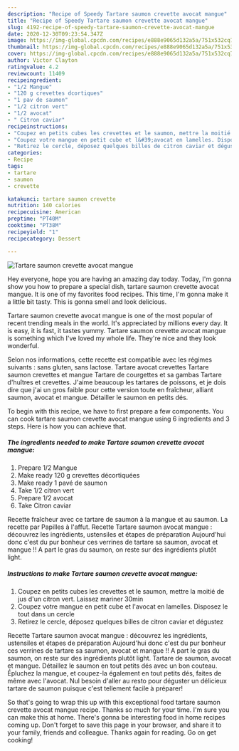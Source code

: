 ```yaml
---
description: "Recipe of Speedy Tartare saumon crevette avocat mangue"
title: "Recipe of Speedy Tartare saumon crevette avocat mangue"
slug: 4192-recipe-of-speedy-tartare-saumon-crevette-avocat-mangue
date: 2020-12-30T09:23:54.347Z
image: https://img-global.cpcdn.com/recipes/e888e9065d132a5a/751x532cq70/tartare-saumon-crevette-avocat-mangue-photo-principale-de-la-recette.jpg
thumbnail: https://img-global.cpcdn.com/recipes/e888e9065d132a5a/751x532cq70/tartare-saumon-crevette-avocat-mangue-photo-principale-de-la-recette.jpg
cover: https://img-global.cpcdn.com/recipes/e888e9065d132a5a/751x532cq70/tartare-saumon-crevette-avocat-mangue-photo-principale-de-la-recette.jpg
author: Victor Clayton
ratingvalue: 4.2
reviewcount: 11409
recipeingredient:
- "1/2 Mangue"
- "120 g crevettes dcortiques"
- "1 pav de saumon"
- "1/2 citron vert"
- "1/2 avocat"
- " Citron caviar"
recipeinstructions:
- "Coupez en petits cubes les crevettes et le saumon, mettre la moitié de jus d&#39;un citron vert. Laissez mariner 30min"
- "Coupez votre mangue en petit cube et l&#39;avocat en lamelles. Disposez le tout dans un cercle"
- "Retirez le cercle, déposez quelques billes de citron caviar et dégustez"
categories:
- Recipe
tags:
- tartare
- saumon
- crevette

katakunci: tartare saumon crevette 
nutrition: 140 calories
recipecuisine: American
preptime: "PT40M"
cooktime: "PT38M"
recipeyield: "1"
recipecategory: Dessert

---
```



![Tartare saumon crevette avocat mangue](https://img-global.cpcdn.com/recipes/e888e9065d132a5a/751x532cq70/tartare-saumon-crevette-avocat-mangue-photo-principale-de-la-recette.jpg)

Hey everyone, hope you are having an amazing day today. Today, I'm gonna show you how to prepare a special dish, tartare saumon crevette avocat mangue. It is one of my favorites food recipes. This time, I'm gonna make it a little bit tasty. This is gonna smell and look delicious.

Tartare saumon crevette avocat mangue is one of the most popular of recent trending meals in the world. It's appreciated by millions every day. It is easy, it is fast, it tastes yummy. Tartare saumon crevette avocat mangue is something which I've loved my whole life. They're nice and they look wonderful.

Selon nos informations, cette recette est compatible avec les régimes suivants : sans gluten, sans lactose. Tartare avocat crevettes Tartare saumon crevettes et mangue Tartare de courgettes et sa gambas Tartare d&#39;huîtres et crevettes. J&#39;aime beaucoup les tartares de poissons, et je dois dire que j&#39;ai un gros faible pour cette version toute en fraîcheur, alliant saumon, avocat et mangue. Détailler le saumon en petits dés.


To begin with this recipe, we have to first prepare a few components. You can cook tartare saumon crevette avocat mangue using 6 ingredients and 3 steps. Here is how you can achieve that.

<!--inarticleads1-->

##### The ingredients needed to make Tartare saumon crevette avocat mangue:

1. Prepare 1/2 Mangue
1. Make ready 120 g crevettes décortiquées
1. Make ready 1 pavé de saumon
1. Take 1/2 citron vert
1. Prepare 1/2 avocat
1. Take  Citron caviar


Recette fraîcheur avec ce tartare de saumon à la mangue et au saumon. La recette par Papilles à l&#39;affut. Recette Tartare saumon avocat mangue : découvrez les ingrédients, ustensiles et étapes de préparation Aujourd&#39;hui donc c&#39;est du pur bonheur ces verrines de tartare sa saumon, avocat et mangue !! A part le gras du saumon, on reste sur des ingrédients plutôt light. 

<!--inarticleads2-->

##### Instructions to make Tartare saumon crevette avocat mangue:

1. Coupez en petits cubes les crevettes et le saumon, mettre la moitié de jus d&#39;un citron vert. Laissez mariner 30min
1. Coupez votre mangue en petit cube et l&#39;avocat en lamelles. Disposez le tout dans un cercle
1. Retirez le cercle, déposez quelques billes de citron caviar et dégustez


Recette Tartare saumon avocat mangue : découvrez les ingrédients, ustensiles et étapes de préparation Aujourd&#39;hui donc c&#39;est du pur bonheur ces verrines de tartare sa saumon, avocat et mangue !! A part le gras du saumon, on reste sur des ingrédients plutôt light. Tartare de saumon, avocat et mangue. Détaillez le saumon en tout petits dés avec un bon couteau. Épluchez la mangue, et coupez-la également en tout petits dés, faites de même avec l&#39;avocat. Nul besoin d&#39;aller au resto pour déguster un délicieux tartare de saumon puisque c&#39;est tellement facile à préparer! 

So that's going to wrap this up with this exceptional food tartare saumon crevette avocat mangue recipe. Thanks so much for your time. I'm sure you can make this at home. There's gonna be interesting food in home recipes coming up. Don't forget to save this page in your browser, and share it to your family, friends and colleague. Thanks again for reading. Go on get cooking!
